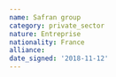 ```yaml
---
name: Safran group
category: private_sector
nature: Entreprise
nationality: France
alliance: 
date_signed: '2018-11-12'
---
```

    
